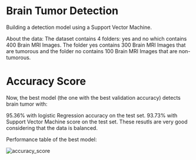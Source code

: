 # Brain Tumor Detection 


Building a detection model using a Support Vector Machine.

About the data:
The dataset contains 4 folders: yes and no which contains 400 Brain MRI Images. The folder yes contains 300 Brain MRI Images that are tumorous and the folder no contains 100 Brain MRI Images that are non-tumorous.



# Accuracy Score
Now, the best model (the one with the best validation accuracy) detects brain tumor with:

95.36% with logistic Regression accuracy on the test set.
93.73% with Support Vector Machine score on the test set.
These resutls are very good considering that the data is balanced.

Performance table of the best model:


![accuracy_score](https://user-images.githubusercontent.com/128196839/235717402-f48f8e14-d280-484e-bf54-bb0d675a08f4.jpg)
